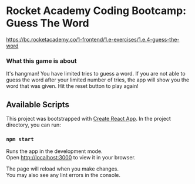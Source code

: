 # Rocket Academy Coding Bootcamp: Guess The Word

https://bc.rocketacademy.co/1-frontend/1.e-exercises/1.e.4-guess-the-word

### What this game is about

It's hangman! You have limited tries to guess a word. If you are not able to guess the word after your limited number of tries, the app will show you the word that was given. Hit the reset button to play again!

## Available Scripts

This project was bootstrapped with [Create React App](https://github.com/facebook/create-react-app). In the project directory, you can run:

### `npm start`

Runs the app in the development mode.\
Open [http://localhost:3000](http://localhost:3000) to view it in your browser.

The page will reload when you make changes.\
You may also see any lint errors in the console.

